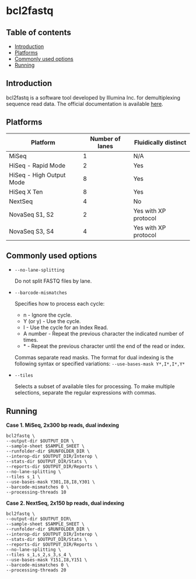 # bcl2fastq

## Table of contents

* [Introduction](#Introduction)
* [Platforms](#Platforms)
* [Commonly used options](#Commonly-used-options)
* [Running](#Running)

## Introduction <a name="Introduction"></a>

bcl2fastq is a software tool developed by Illumina Inc. for demultiplexing sequence read data. The official documentation is available [here](https://sapac.support.illumina.com/content/dam/illumina-support/documents/documentation/software_documentation/bcl2fastq/bcl2fastq2-v2-20-software-guide-15051736-03.pdf).

## Platforms <a name="Platforms"></a>

| Platform                 | Number of lanes | Fluidically distinct |
| -----------------------  | --------------- | -------------------- |
| MiSeq                    | 1               | N/A                  |
| HiSeq - Rapid Mode       | 2               | Yes                  |
| HiSeq - High Output Mode | 8               | Yes                  |
| HiSeq X Ten              | 8               | Yes                  |
| NextSeq                  | 4               | No                   |
| NovaSeq S1, S2           | 2               | Yes with XP protocol |
| NovaSeq S3, S4           | 4               | Yes with XP protocol |

## Commonly used options <a name="Commonly-used-options"></a>

* `--no-lane-splitting`

    Do not split FASTQ files by lane.

* `--barcode-mismatches`

    Specifies how to process each cycle:
    
    * n - Ignore the cycle.
    * Y (or y) - Use the cycle.
    * I - Use the cycle for an Index Read.
    * A number - Repeat the previous character the indicated number of times.
    * \* - Repeat the previous character until the end of the read or index.
    
    Commas separate read masks. The format for dual indexing is the following syntax or specified variations: `--use-bases-mask Y*,I*,I*,Y*`

* `--tiles`

    Selects a subset of available tiles for processing. To make multiple selections, separate the regular expressions with commas.

## Running <a name="Running"></a>

**Case 1. MiSeq, 2x300 bp reads, dual indexing**

```
bcl2fastq \
--output-dir $OUTPUT_DIR \
--sample-sheet $SAMPLE_SHEET \
--runfolder-dir $RUNFOLDER_DIR \
--interop-dir $OUTPUT_DIR/Interop \
--stats-dir $OUTPUT_DIR/Stats \
--reports-dir $OUTPUT_DIR/Reports \
--no-lane-splitting \
--tiles s_1 \
--use-bases-mask Y301,I8,I8,Y301 \
--barcode-mismatches 0 \
--processing-threads 10
```

**Case 2. NextSeq, 2x150 bp reads, dual indexing**

```
bcl2fastq \
--output-dir $OUTPUT_DIR\
--sample-sheet $SAMPLE_SHEET \
--runfolder-dir $RUNFOLDER_DIR \
--interop-dir $OUTPUT_DIR/Interop \
--stats-dir $OUTPUT_DIR/Stats \
--reports-dir $OUTPUT_DIR/Reports \
--no-lane-splitting \
--tiles s_1,s_2,s_3,s_4 \
--use-bases-mask Y151,I8,Y151 \
--barcode-mismatches 0 \
--processing-threads 20
```
